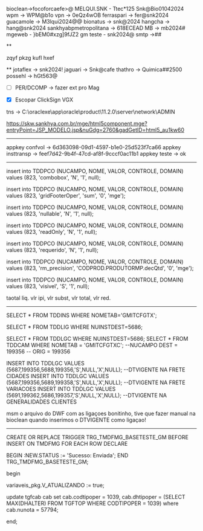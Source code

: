 bioclean->focoforcaefe>@
	MELQUI.SNK - Ttec*125
	Snk@Bio01042024
	wpm -> WPM@b1o
vpn -> 0eQz4wOB
ferraspari -> fer@snk2024
guacamole → M3lqui2024@@
bionatus -> snk@2024
hangcha → hang@snk2024
sankhyabpmetropolitana -> 618ECEAD
MB -> mb2024#
mgeweb - }bEM0#xzg]9fJZ2
gm teste - snk2024@
smtp ->## 

**

zqyf pkzg kufl hxef

**
jotaflex -> snk2024!
jaguari -> Snk@cafe
thathro -> Quimica##2500
possehl -> hGt563@


- [ ] PER/DCOMP -> fazer ext pro Mag
- [x] Escopar ClickSign VGX


tns -> C:\oraclexe\app\oracle\product\11.2.0\server\network\ADMIN

https://skw.sankhya.com.br/mge/html5component.mge?entryPoint=JSP_MODELO.jsp&nuGdg=2760&gadGetID=html5_au1kw60


---

appkey confvol -> 6d363098-09d1-4597-b1e0-25d523f7ca66
appkey insttransp -> feef7d42-9b4f-47cd-af8f-9cccf0ac11b1
appkey teste -> ok

---

insert into TDDPCO (NUCAMPO, NOME, VALOR, CONTROLE, DOMAIN)
values (823, 'combobox', 'N', '1', null);

insert into TDDPCO (NUCAMPO, NOME, VALOR, CONTROLE, DOMAIN)
values (823, 'gridFooterOper', 'sum', '0', 'mge');

insert into TDDPCO (NUCAMPO, NOME, VALOR, CONTROLE, DOMAIN)
values (823, 'nullable', 'N', '1', null);

insert into TDDPCO (NUCAMPO, NOME, VALOR, CONTROLE, DOMAIN)
values (823, 'readOnly', 'N', '1', null);

insert into TDDPCO (NUCAMPO, NOME, VALOR, CONTROLE, DOMAIN)
values (823, 'requerido', 'N', '1', null);

insert into TDDPCO (NUCAMPO, NOME, VALOR, CONTROLE, DOMAIN)
values (823, 'rm_precision', 'CODPROD.PRODUTORMP.decQtd', '0', 'mge');

insert into TDDPCO (NUCAMPO, NOME, VALOR, CONTROLE, DOMAIN)
values (823, 'visivel', 'S', '1', null);

taotal liq. vlr ipi, vlr subst, vlr total, vlr red.


---

SELECT * FROM TDDINS WHERE NOMETAB='GMITCFGTX';

SELECT * FROM TDDLIG WHERE NUINSTDEST=5686;

SELECT * FROM TDDLGC WHERE NUINSTDEST=5686;
SELECT * FROM TDDCAM WHERE NOMETAB = 'GMITCFGTXC';
--NUCAMPO DEST = 199356
-- ORIG = 199356

INSERT INTO TDDLGC VALUES (5687,199356,5688,199356,'S',NULL,'X',NULL); --DTVIGENTE NA FRETE CIDADES
INSERT INTO TDDLGC VALUES (5687,199356,5689,199358,'S',NULL,'X',NULL); --DTVIGENTE NA FRETE VARIACOES
INSERT INTO TDDLGC VALUES (5691,199362,5686,199357,'S',NULL,'X',NULL); --DTVIGENTE NA GENERALIDADES CLIENTES

msm o arquivo do DWF com as ligaçoes bonitinho, tive que fazer manual na bioclean quando inserimos o DTVIGENTE como ligaçao!


---

CREATE OR REPLACE TRIGGER TRG_TMDFMG_BASETESTE_GM
  BEFORE INSERT ON TMDFMG
  FOR EACH ROW
DECLARE

BEGIN
  :NEW.STATUS := 'Sucesso: Enviada';
END TRG_TMDFMG_BASETESTE_GM;


begin
  
variaveis_pkg.V_ATUALIZANDO := true;

update tgfcab cab
   set cab.codtipoper = 1039, cab.dhtipoper = (SELECT MAX(DHALTER) FROM TGFTOP WHERE CODTIPOPER = 1039)
 where cab.nunota = 57794;
 
 end;